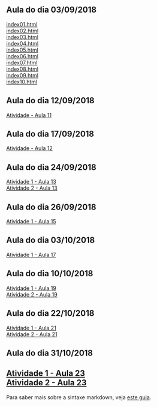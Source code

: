 ## Aula do dia 03/09/2018

[index01.html](basic/index01.html)<br>
[index02.html](basic/index02.html)<br>
[index03.html](basic/index03.html)<br>
[index04.html](basic/index04.html)<br>
[index05.html](basic/index05.html)<br>
[index06.html](basic/index06.html)<br>
[index07.html](basic/index07.html)<br>
[index08.html](basic/index08.html)<br>
[index09.html](basic/index09.html)<br>
[index10.html](basic/index10.html)<br>

## Aula do dia 12/09/2018

[Atividade - Aula 11](aula_11/atividade_aula_11.html)<br>

## Aula do dia 17/09/2018

[Atividade - Aula 12](aula_12/atividade_aula_12.html)<br>

## Aula do dia 24/09/2018

[Atividade 1 - Aula 13](aula_13/acoes.html)<br>
[Atividade 2 - Aula 13](aula_13/movies_d3_dc.html)<br>

## Aula do dia 26/09/2018

[Atividade 1 - Aula 15](aula_15_e_17_(d3_crossfilter_2)/earthquakes.html)<br>

## Aula do dia 03/10/2018
[Atividade 1 - Aula 17](aula_15_e_17_(d3_crossfilter_2)/chicago.html)

## Aula do dia 10/10/2018
[Atividade 1  - Aula 19](aula_19_(d3_networks_trees)/songs.html)<br>
[Atividade 2 - Aula 19](aula_19_(d3_networks_trees)/.html)<br>

## Aula do dia 22/10/2018
[Atividade 1 - Aula 21](aula_21_(color-d3)/usa.html)<br>
[Atividade 2 - Aula 21](aula_21_(color-d3)/crimes.html)<br>

## Aula do dia 31/10/2018
[Atividade 1 - Aula 23](aula_23_(d3_interactive)/usa.html)<br>
[Atividade 2 - Aula 23](aula_23_(d3_interactive)/earthquakes.html)<br>
---

Para saber mais sobre a sintaxe markdown, veja [este guia](https://guides.github.com/features/mastering-markdown/).
